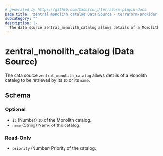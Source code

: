 ```yaml
---
# generated by https://github.com/hashicorp/terraform-plugin-docs
page_title: "zentral_monolith_catalog Data Source - terraform-provider-zentral"
subcategory: ""
description: |-
  The data source zentral_monolith_catalog allows details of a Monolith catalog to be retrieved by its ID or its name.
---
```


# zentral_monolith_catalog (Data Source)

The data source `zentral_monolith_catalog` allows details of a Monolith catalog to be retrieved by its `ID` or its `name`.



<!-- schema generated by tfplugindocs -->
## Schema

### Optional

- `id` (Number) `ID` of the Monolith catalog.
- `name` (String) Name of the catalog.

### Read-Only

- `priority` (Number) Priority of the catalog.


